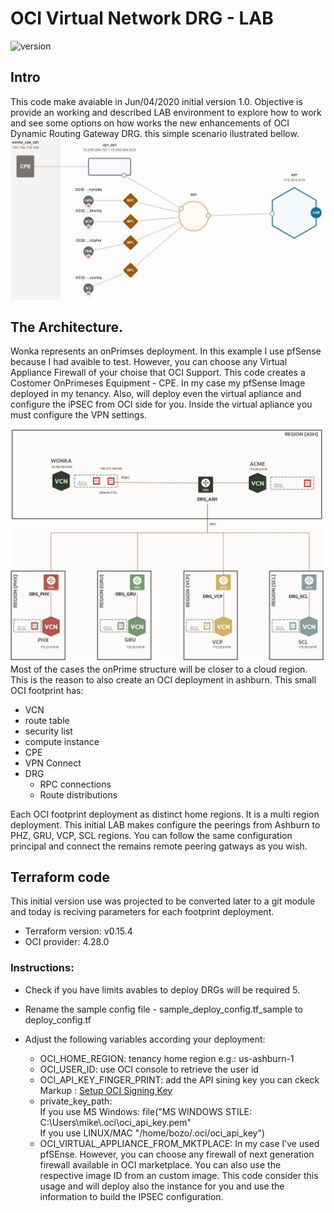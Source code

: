 # OCI Virtual Network DRG - LAB
![version][version-img]<br>
## Intro
This code make avaiable in Jun/04/2020 initial version 1.0.
Objective is provide an working and described LAB environment to explore how to work and see some options on how works the new enhancements of OCI Dynamic Routing Gateway DRG.
this simple scenario ilustrated bellow.<br>
![topology](oci_topology.jpg) 
<br>
## The Architecture.
Wonka represents an onPrimses deployment. 
In this example I use pfSense because I had avaible to test. However, you can choose any Virtual Appliance Firewall of your choise that OCI Support. 
This code creates a Costomer OnPrimeses Equipment - CPE. In my case my pfSense Image deployed in my tenancy. 
Also, will deploy even the virtual apliance and configure the iPSEC from OCI side for you. Inside the virtual apliance you must configure the VPN settings.

![topology](arch.jpg) 
Most of the cases the onPrime structure will be closer to a cloud region. This is the reason to also create an OCI deployment in ashburn.
This small OCI footprint has:
* VCN
* route table
* security list
* compute instance
* CPE
* VPN Connect
* DRG
  * RPC connections
  * Route distributions

Each OCI footprint deployment as distinct home regions. It is a multi region deployment.
This initial LAB makes configure the peerings from Ashburn to PHZ, GRU, VCP, SCL regions. You can follow the same configuration principal and connect the remains remote peering gatways as you wish.

## Terraform code
This initial version use was projected to be converted later to a git module and today is reciving parameters for each footprint deployment.
* Terraform version: v0.15.4
* OCI provider: 4.28.0

### Instructions: 
* Check if you have limits avables to deploy DRGs will be required 5.
* Rename the sample config file - sample_deploy_config.tf_sample to deploy_config.tf
* Adjust the following variables according your deployment:

  * OCI_HOME_REGION: tenancy home region e.g.: us-ashburn-1
  * OCI_USER_ID: use OCI console to retrieve the user id
  * OCI_API_KEY_FINGER_PRINT: add the API sining key you can ckeck Markup :  [Setup OCI Signing Key](https://docs.oracle.com/en-us/iaas/Content/Functions/Tasks/functionssetupapikey.htm)
  * private_key_path:<br>
    If you use MS Windows:
    file("MS WINDOWS STILE: C:\\Users\\mike\\.oci\\oci_api_key.pem" <br>
    If you use LINUX/MAC "/home/bozo/.oci/oci_api_key")<br>
  * OCI_VIRTUAL_APPLIANCE_FROM_MKTPLACE: In my case I’ve used pfSEnse. However, you can choose any firewall of next generation firewall available in OCI marketplace. You can also use the respective image ID from an custom image. This code consider this usage and will deploy also the instance for you and use the information to build the IPSEC configuration.

<!-- Markdown link & img dfn's -->
[version-img]: https://img.shields.io/badge/version-1.0-green
